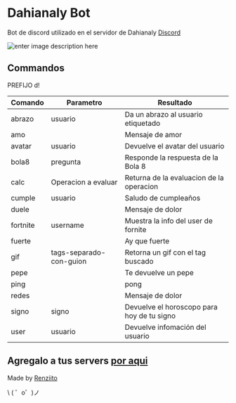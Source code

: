 
Dahianaly Bot
=================

Bot de discord utilizado en el servidor de Dahianaly [Discord](https://discord.gg/VeMNkbK)

![enter image description here](https://cdn.glitch.com/b9b41fa0-8db5-4aa1-a643-fffac74a54f3/comision_040404.png?v=1563908296408)

Commandos
------------
PREFIJO  d!

|**Comando**|**Parametro**  |**Resultado** |
|--|--|--|
|abrazo | usuario | Da un abrazo al usuario etiquetado|
| amo |  | Mensaje de amor |
|avatar | usuario | Devuelve el avatar del usuario |
|bola8 | pregunta | Responde la respuesta de la Bola 8 |
|calc | Operacion a evaluar | Returna de la evaluacion de la operacion |
|cumple | usuario | Saludo de cumpleaños |
| duele |  | Mensaje de dolor |
|fortnite | username | Muestra la info del user de fornite |
| fuerte |  | Ay que fuerte |
|gif | tags-separado-con-guion | Retorna un gif con el tag buscado |
|pepe  |  |Te devuelve un pepe |
|ping  |  |pong |
| redes |  | Mensaje de dolor |
|signo | signo | Devuelve el horoscopo para hoy de tu signo |
|user | usuario | Devuelve infomación del usuario |


Agregalo a tus servers [por aqui](https://discordapp.com/oauth2/authorize?&client_id=603014898469044226&scope=bot&permissions=523328)
-------------------



Made by [Renziito](mailto:sepia.aki@gmail.com)

\ ( ゜o゜)ノ
